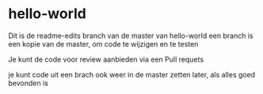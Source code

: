 # hello-world
Dit is de readme-edits branch van de master van hello-world
een branch is een kopie van de master, om code te wijzigen en te testen

Je kunt de code voor review aanbieden via een Pull requets

je kunt code uit een brach ook weer in de master zetten later, als alles goed bevonden is
